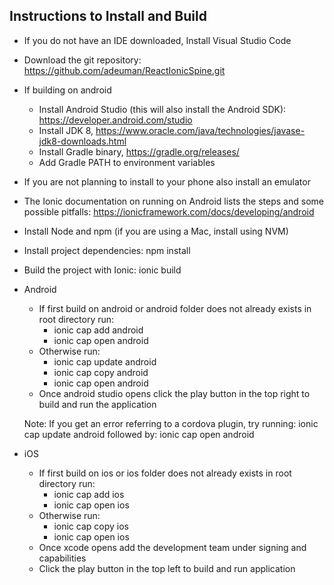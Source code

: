 ## Instructions to Install and Build

* If you do not have an IDE downloaded, Install Visual Studio Code
* Download the git repository: https://github.com/adeuman/ReactIonicSpine.git

* If building on android 
    * Install Android Studio (this will also install the Android SDK): https://developer.android.com/studio
    * Install JDK 8, https://www.oracle.com/java/technologies/javase-jdk8-downloads.html
    * Install Gradle binary, https://gradle.org/releases/
    * Add Gradle PATH to environment variables
* If you are not planning to install to your phone also install an emulator
* The Ionic documentation on running on Android lists the steps and some possible pitfalls: https://ionicframework.com/docs/developing/android

* Install Node and npm (if you are using a Mac, install using NVM)
* Install project dependencies: npm install 

* Build the project with Ionic: ionic build

* Android
    * If first build on android or android folder does not already exists in root directory run: 
        * ionic cap add android
        * ionic cap open android
    * Otherwise run:
        * ionic cap update android
        * ionic cap copy android
        * ionic cap open android
    * Once android studio opens click the play button in the top right to build and run the application

    Note:  If you get an error referring to a cordova plugin, try running: ionic cap update android
                followed by: ionic cap open android

* iOS
    * If first build on ios or ios folder does not already exists in root directory run: 
        * ionic cap add ios
        * ionic cap open ios
    * Otherwise run:
        * ionic cap copy ios
        * ionic cap open ios
    * Once xcode opens add the development team under signing and capabilities
    * Click the play button in the top left to build and run application
